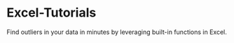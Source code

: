 # Excel-Tutorials

Find outliers in your data in minutes by leveraging built-in functions in Excel.
